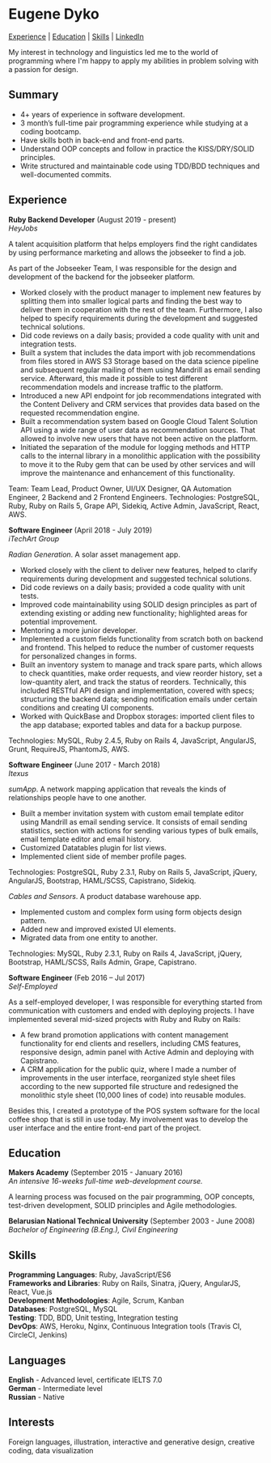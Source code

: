 # Eugene Dyko

[Experience](#experience) | [Education](#education) | [Skills](#skills) | [LinkedIn](http://www.linkedin.com/in/yevdyko)

My interest in technology and linguistics led me to the world of programming where I'm happy to apply my abilities in problem solving with a passion for design.

## Summary

- 4+ years of experience in software development.
- 3 month’s full-time pair programming experience while studying at a coding bootcamp.
- Have skills both in back-end and front-end parts.
- Understand OOP concepts and follow in practice the KISS/DRY/SOLID principles.
- Write structured and maintainable code using TDD/BDD techniques and well-documented commits.

## Experience

**Ruby Backend Developer** (August 2019 - present)\
*HeyJobs*

A talent acquisition platform that helps employers find the right candidates by using performance marketing and allows the
jobseeker to find a job.

As part of the Jobseeker Team, I was responsible for the design and development of the backend for the jobseeker platform.

- Worked closely with the product manager to implement new features by splitting them into smaller logical parts and finding the best way to deliver them in cooperation with the rest of the team. Furthermore, I also helped to specify requirements during the development and suggested technical solutions.
- Did code reviews on a daily basis; provided a code quality with unit and integration tests.
- Built a system that includes the data import with job recommendations from files stored in AWS S3 Storage based on the data science pipeline and subsequent regular mailing of them using Mandrill as email sending service. Afterward, this made it possible to test different recommendation models and increase traffic to the platform.
- Introduced a new API endpoint for job recommendations integrated with the Content Delivery and CRM services that provides data based on the requested recommendation engine.
- Built a recommendation system based on Google Cloud Talent Solution API using a wide range of user data as recommendation sources. That allowed to involve new users that have not been active on the platform.
- Initiated the separation of the module for logging methods and HTTP calls to the internal library in a monolithic application with the possibility to move it to the Ruby gem that can be used by other services and will improve the maintenance and enhancement of this functionality.

Team: Team Lead, Product Owner, UI/UX Designer, QA Automation Engineer, 2 Backend and 2 Frontend Engineers. Technologies: PostgreSQL, Ruby, Ruby on Rails 5, Grape API, Sidekiq, Active Admin, JavaScript, React, AWS.

**Software Engineer** (April 2018 - July 2019)\
*iTechArt Group*

*Radian Generation*. A solar asset management app.

- Worked closely with the client to deliver new features, helped to clarify requirements during development and suggested technical solutions.
- Did code reviews on a daily basis; provided a code quality with unit tests.
- Improved code maintainability using SOLID design principles as part of extending existing or adding new functionality; highlighted areas for potential improvement.
- Mentoring a more junior developer.
- Implemented a custom fields functionality from scratch both on backend and frontend. This helped to reduce the number of customer requests for personalized changes in forms.
- Built an inventory system to manage and track spare parts, which allows to check quantities, make order requests, and view reorder history, set a low-quantity alert, and track the status of reorders. Technically, this included RESTful API design and implementation, covered with specs; structuring the backend data; sending notification emails under certain conditions and creating UI components.
- Worked with QuickBase and Dropbox storages: imported client files to the app database; exported tables and data for a backup purpose.

Technologies: MySQL, Ruby 2.4.5, Ruby on Rails 4, JavaScript, AngularJS, Grunt, RequireJS, PhantomJS, AWS.

**Software Engineer** (June 2017 - March 2018)\
*Itexus*

*sumApp*. A network mapping application that reveals the kinds of relationships people have to one another.
- Built a member invitation system with custom email template editor using Mandrill as email sending service. It consists of email sending statistics, section with actions for sending various types of bulk emails, email template editor and email history.
- Customized Datatables plugin for list views.
- Implemented client side of member profile pages.


Technologies: PostgreSQL, Ruby 2.3.1, Ruby on Rails 5, JavaScript, jQuery, AngularJS, Bootstrap, HAML/SCSS, Capistrano, Sidekiq.

*Cables and Sensors*. A product database warehouse app.
- Implemented custom and complex form using form objects design pattern.
- Added new and improved existed UI elements.
- Migrated data from one entity to another.

Technologies: MySQL, Ruby 2.3.1, Ruby on Rails 4, JavaScript, jQuery, Bootstrap, HAML/SCSS, Rails Admin, Grape, Capistrano.

**Software Engineer** (Feb 2016 – Jul 2017)\
*Self-Employed*

As a self-employed developer, I was responsible for everything started from communication with customers and ended with deploying projects. I have implemented several mid-sized projects with Ruby and Ruby on Rails:

- A few brand promotion applications with content management functionality for end clients and resellers, including CMS features, responsive design, admin panel with Active Admin and deploying with Capistrano.
- A CRM application for the public quiz, where I made a number of improvements in the user interface, reorganized style sheet files according to the new supported file structure and redesigned the monolithic style sheet (10,000 lines of code) into reusable modules.

Besides this, I created a prototype of the POS system software for the local coffee shop that is still in use today. My involvement was to develop the user interface and the entire front-end part of the project.



## Education

**Makers Academy** (September 2015 - January 2016)\
*An intensive 16-weeks full-time web-development course.*

A learning process was focused on the pair programming, OOP concepts, test-driven development, SOLID principles and Agile methodologies.

**Belarusian National Technical University** (September 2003 - June 2008)\
*Bachelor of Engineering (B.Eng.), Civil Engineering*

## Skills

**Programming Languages**: Ruby, JavaScript/ES6\
**Frameworks and Libraries**: Ruby on Rails, Sinatra, jQuery, AngularJS, React, Vue.js\
**Development Methodologies**: Agile, Scrum, Kanban\
**Databases**: PostgreSQL, MySQL\
**Testing**: TDD, BDD, Unit testing, Integration testing\
**DevOps**: AWS, Heroku, Nginx, Continuous Integration tools (Travis CI, CircleCI, Jenkins)

## Languages

**English** - Advanced level, certificate IELTS 7.0\
**German** - Intermediate level\
**Russian** - Native

## Interests

Foreign languages, illustration, interactive and generative design, creative coding, data visualization
